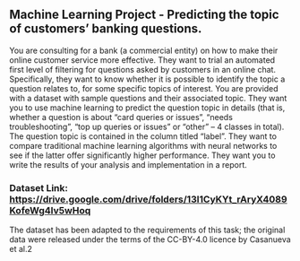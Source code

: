 ## Machine Learning Project - Predicting the topic of customers’ banking questions.
You are consulting for a bank (a commercial entity) on how to make their online customer service more effective. They want to trial an automated first level of filtering for questions asked by customers in an online chat. Specifically, they want to know whether it is possible to identify the topic a question relates to, for some specific topics of interest. You are provided with a dataset with sample questions and their associated topic.
They want you to use machine learning to predict the question topic in details (that is, whether a question is about “card queries or issues”, “needs troubleshooting”, “top up queries or issues” or “other” – 4 classes in total). The question topic is contained in the column titled “label”.
They want to compare traditional machine learning algorithms with neural networks to see if the latter offer significantly higher performance.
They want you to write the results of your analysis and implementation in a report.


### Dataset Link: https://drive.google.com/drive/folders/13l1CyKYt_rAryX4089KofeWg4Iv5wHoq
The dataset has been adapted to the requirements of this task; the original data were released under the terms of the CC-BY-4.0 licence by Casanueva et al.2
